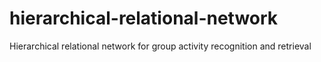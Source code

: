 # hierarchical-relational-network
Hierarchical relational network for group activity recognition and retrieval
